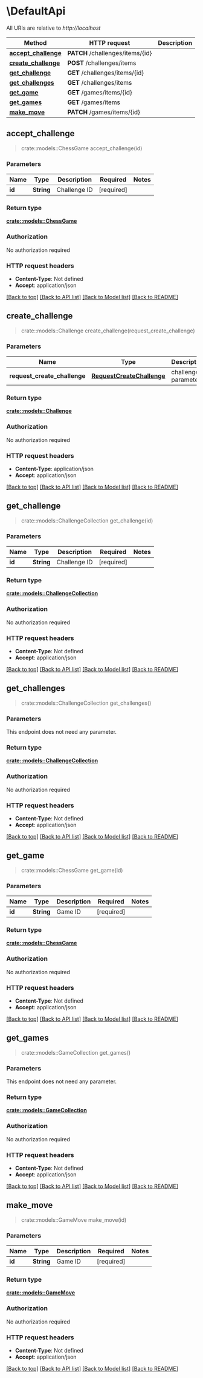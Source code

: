# \DefaultApi

All URIs are relative to *http://localhost*

Method | HTTP request | Description
------------- | ------------- | -------------
[**accept_challenge**](DefaultApi.md#accept_challenge) | **PATCH** /challenges/items/{id} | 
[**create_challenge**](DefaultApi.md#create_challenge) | **POST** /challenges/items | 
[**get_challenge**](DefaultApi.md#get_challenge) | **GET** /challenges/items/{id} | 
[**get_challenges**](DefaultApi.md#get_challenges) | **GET** /challenges/items | 
[**get_game**](DefaultApi.md#get_game) | **GET** /games/items/{id} | 
[**get_games**](DefaultApi.md#get_games) | **GET** /games/items | 
[**make_move**](DefaultApi.md#make_move) | **PATCH** /games/items/{id} | 



## accept_challenge

> crate::models::ChessGame accept_challenge(id)


### Parameters


Name | Type | Description  | Required | Notes
------------- | ------------- | ------------- | ------------- | -------------
**id** | **String** | Challenge ID | [required] |

### Return type

[**crate::models::ChessGame**](ChessGame.md)

### Authorization

No authorization required

### HTTP request headers

- **Content-Type**: Not defined
- **Accept**: application/json

[[Back to top]](#) [[Back to API list]](../README.md#documentation-for-api-endpoints) [[Back to Model list]](../README.md#documentation-for-models) [[Back to README]](../README.md)


## create_challenge

> crate::models::Challenge create_challenge(request_create_challenge)


### Parameters


Name | Type | Description  | Required | Notes
------------- | ------------- | ------------- | ------------- | -------------
**request_create_challenge** | [**RequestCreateChallenge**](RequestCreateChallenge.md) | challenge parameters | [required] |

### Return type

[**crate::models::Challenge**](Challenge.md)

### Authorization

No authorization required

### HTTP request headers

- **Content-Type**: application/json
- **Accept**: application/json

[[Back to top]](#) [[Back to API list]](../README.md#documentation-for-api-endpoints) [[Back to Model list]](../README.md#documentation-for-models) [[Back to README]](../README.md)


## get_challenge

> crate::models::ChallengeCollection get_challenge(id)


### Parameters


Name | Type | Description  | Required | Notes
------------- | ------------- | ------------- | ------------- | -------------
**id** | **String** | Challenge ID | [required] |

### Return type

[**crate::models::ChallengeCollection**](ChallengeCollection.md)

### Authorization

No authorization required

### HTTP request headers

- **Content-Type**: Not defined
- **Accept**: application/json

[[Back to top]](#) [[Back to API list]](../README.md#documentation-for-api-endpoints) [[Back to Model list]](../README.md#documentation-for-models) [[Back to README]](../README.md)


## get_challenges

> crate::models::ChallengeCollection get_challenges()


### Parameters

This endpoint does not need any parameter.

### Return type

[**crate::models::ChallengeCollection**](ChallengeCollection.md)

### Authorization

No authorization required

### HTTP request headers

- **Content-Type**: Not defined
- **Accept**: application/json

[[Back to top]](#) [[Back to API list]](../README.md#documentation-for-api-endpoints) [[Back to Model list]](../README.md#documentation-for-models) [[Back to README]](../README.md)


## get_game

> crate::models::ChessGame get_game(id)


### Parameters


Name | Type | Description  | Required | Notes
------------- | ------------- | ------------- | ------------- | -------------
**id** | **String** | Game ID | [required] |

### Return type

[**crate::models::ChessGame**](ChessGame.md)

### Authorization

No authorization required

### HTTP request headers

- **Content-Type**: Not defined
- **Accept**: application/json

[[Back to top]](#) [[Back to API list]](../README.md#documentation-for-api-endpoints) [[Back to Model list]](../README.md#documentation-for-models) [[Back to README]](../README.md)


## get_games

> crate::models::GameCollection get_games()


### Parameters

This endpoint does not need any parameter.

### Return type

[**crate::models::GameCollection**](GameCollection.md)

### Authorization

No authorization required

### HTTP request headers

- **Content-Type**: Not defined
- **Accept**: application/json

[[Back to top]](#) [[Back to API list]](../README.md#documentation-for-api-endpoints) [[Back to Model list]](../README.md#documentation-for-models) [[Back to README]](../README.md)


## make_move

> crate::models::GameMove make_move(id)


### Parameters


Name | Type | Description  | Required | Notes
------------- | ------------- | ------------- | ------------- | -------------
**id** | **String** | Game ID | [required] |

### Return type

[**crate::models::GameMove**](GameMove.md)

### Authorization

No authorization required

### HTTP request headers

- **Content-Type**: Not defined
- **Accept**: application/json

[[Back to top]](#) [[Back to API list]](../README.md#documentation-for-api-endpoints) [[Back to Model list]](../README.md#documentation-for-models) [[Back to README]](../README.md)


